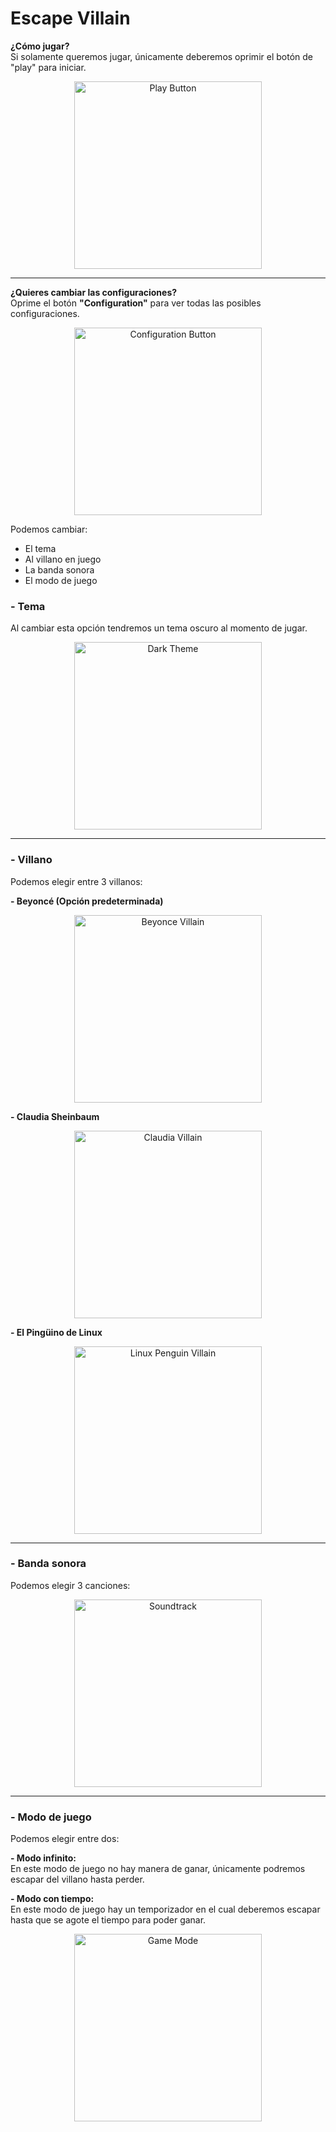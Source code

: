 # Escape Villain

**¿Cómo jugar?**  
Si solamente queremos jugar, únicamente deberemos oprimir el botón de "play" para iniciar.

<div style="text-align: center;">
    <img src="https://github.com/user-attachments/assets/d279b0ff-6d3d-47b7-b2d0-c0436fadceca" alt="Play Button" style="width: 300px; max-width: 100%;">
</div>

---

**¿Quieres cambiar las configuraciones?**  
Oprime el botón **"Configuration"** para ver todas las posibles configuraciones.

<div style="text-align: center;">
    <img src="https://github.com/user-attachments/assets/0ffbc47b-78bf-4441-a1ea-81d3c8f34667" alt="Configuration Button" style="width: 300px; max-width: 100%;">
</div>

Podemos cambiar:  
- El tema  
- Al villano en juego  
- La banda sonora  
- El modo de juego  

### **- Tema**  
Al cambiar esta opción tendremos un tema oscuro al momento de jugar.

<div style="text-align: center;">
    <img src="https://github.com/user-attachments/assets/f7352633-a398-4343-85fb-380f93c0088b" alt="Dark Theme" style="width: 300px; max-width: 100%;">
</div>

---

### **- Villano**  
Podemos elegir entre 3 villanos:

**- Beyoncé (Opción predeterminada)**  
<div style="text-align: center;">
    <img src="https://github.com/user-attachments/assets/ceab7953-f1bc-4413-94ee-0494387219fb" alt="Beyonce Villain" style="width: 300px; max-width: 100%;">
</div>

**- Claudia Sheinbaum**  
<div style="text-align: center;">
    <img src="https://github.com/user-attachments/assets/9078089b-80c6-41fa-89ee-87d9da3981fe" alt="Claudia Villain" style="width: 300px; max-width: 100%;">
</div>

**- El Pingüino de Linux**  
<div style="text-align: center;">
    <img src="https://github.com/user-attachments/assets/86e2d045-60a2-42c4-a427-c26a9c777ac0" alt="Linux Penguin Villain" style="width: 300px; max-width: 100%;">
</div>

---

### **- Banda sonora**  
Podemos elegir 3 canciones:

<div style="text-align: center;">
    <img src="https://github.com/user-attachments/assets/3d83d742-4329-49ce-b355-a454283e3f67" alt="Soundtrack" style="width: 300px; max-width: 100%;">
</div>

---

### **- Modo de juego**  
Podemos elegir entre dos:  

**- Modo infinito:**  
En este modo de juego no hay manera de ganar, únicamente podremos escapar del villano hasta perder.

**- Modo con tiempo:**  
En este modo de juego hay un temporizador en el cual deberemos escapar hasta que se agote el tiempo para poder ganar.

<div style="text-align: center;">
    <img src="https://github.com/user-attachments/assets/92c1acd6-a2c2-4df3-8368-7e5d786b83d8" alt="Game Mode" style="width: 300px; max-width: 100%;">
</div>
